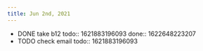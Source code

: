```yaml
---
title: Jun 2nd, 2021
---
```


- DONE take b12
  todo:: 1621883196093
  done:: 1622648223207
- TODO check email
  todo:: 1621883196093